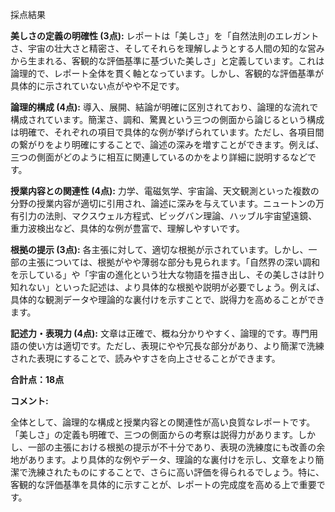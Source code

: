 採点結果

**美しさの定義の明確性 (3点):** レポートは「美しさ」を「自然法則のエレガントさ、宇宙の壮大さと精密さ、そしてそれらを理解しようとする人間の知的な営みから生まれる、客観的な評価基準に基づいた美しさ」と定義しています。これは論理的で、レポート全体を貫く軸となっています。しかし、客観的な評価基準が具体的に示されていない点がやや不足です。

**論理的構成 (4点):** 導入、展開、結論が明確に区別されており、論理的な流れで構成されています。簡潔さ、調和、驚異という三つの側面から論じるという構成は明確で、それぞれの項目で具体的な例が挙げられています。ただし、各項目間の繋がりをより明確にすることで、論述の深みを増すことができます。例えば、三つの側面がどのように相互に関連しているのかをより詳細に説明するなどです。

**授業内容との関連性 (4点):** 力学、電磁気学、宇宙論、天文観測といった複数の分野の授業内容が適切に引用され、論述に深みを与えています。ニュートンの万有引力の法則、マクスウェル方程式、ビッグバン理論、ハッブル宇宙望遠鏡、重力波検出など、具体的な例が豊富で、理解しやすいです。

**根拠の提示 (3点):** 各主張に対して、適切な根拠が示されています。しかし、一部の主張については、根拠がやや薄弱な部分も見られます。「自然界の深い調和を示している」や「宇宙の進化という壮大な物語を描き出し、その美しさは計り知れない」といった記述は、より具体的な根拠や説明が必要でしょう。例えば、具体的な観測データや理論的な裏付けを示すことで、説得力を高めることができます。

**記述力・表現力 (4点):** 文章は正確で、概ね分かりやすく、論理的です。専門用語の使い方は適切です。ただし、表現にやや冗長な部分があり、より簡潔で洗練された表現にすることで、読みやすさを向上させることができます。


**合計点：18点**


**コメント:**

全体として、論理的な構成と授業内容との関連性が高い良質なレポートです。「美しさ」の定義も明確で、三つの側面からの考察は説得力があります。しかし、一部の主張における根拠の提示が不十分であり、表現の洗練度にも改善の余地があります。より具体的な例やデータ、理論的な裏付けを示し、文章をより簡潔で洗練されたものにすることで、さらに高い評価を得られるでしょう。特に、客観的な評価基準を具体的に示すことが、レポートの完成度を高める上で重要です。

